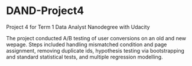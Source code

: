 # DAND-Project4
Project 4 for Term 1 Data Analyst Nanodegree with Udacity

The project conducted A/B testing of user conversions on an old and new wepage.
Steps included handling mismatched condition and page assignment, removing duplicate ids, hypothesis testing via bootstrapping and standard statistical tests, and multiple regression modelling.
